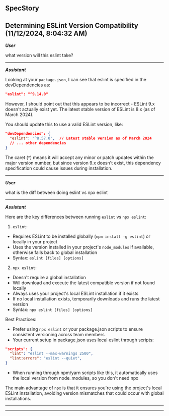 ## SpecStory

## Determining ESLint Version Compatibility (11/12/2024, 8:04:32 AM)

_**User**_

what version will this eslint take?

---

_**Assistant**_

Looking at your `package.json`, I can see that eslint is specified in the devDependencies as:

```json:package.json
"eslint": "^9.14.0"
```

However, I should point out that this appears to be incorrect - ESLint 9.x doesn't actually exist yet. The latest stable version of ESLint is 8.x (as of March 2024). 

You should update this to use a valid ESLint version, like:

```json:package.json
"devDependencies": {
  "eslint": "^8.57.0",  // Latest stable version as of March 2024
  // ... other dependencies
}
```

The caret (^) means it will accept any minor or patch updates within the major version number, but since version 9.x doesn't exist, this dependency specification could cause issues during installation.

---

_**User**_

what is the diff between doing eslint vs npx eslint

---

_**Assistant**_

Here are the key differences between running `eslint` vs `npx eslint`:

1. `eslint`:
- Requires ESLint to be installed globally (`npm install -g eslint`) or locally in your project
- Uses the version installed in your project's `node_modules` if available, otherwise falls back to global installation
- Syntax: `eslint [files] [options]`

2. `npx eslint`:
- Doesn't require a global installation
- Will download and execute the latest compatible version if not found locally
- Always uses your project's local ESLint installation if it exists
- If no local installation exists, temporarily downloads and runs the latest version
- Syntax: `npx eslint [files] [options]`

Best Practices:
- Prefer using `npx eslint` or your package.json scripts to ensure consistent versioning across team members
- Your current setup in package.json uses local eslint through scripts:
```json:package.json
"scripts": {
  "lint": "eslint --max-warnings 2500",
  "lint:errors": "eslint --quiet",
}
```
- When running through npm/yarn scripts like this, it automatically uses the local version from node_modules, so you don't need npx

The main advantage of `npx` is that it ensures you're using the project's local ESLint installation, avoiding version mismatches that could occur with global installations.

---



---

